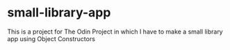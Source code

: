 # small-library-app
This is a project for The Odin Project in which I have to make a small library app using Object Constructors
